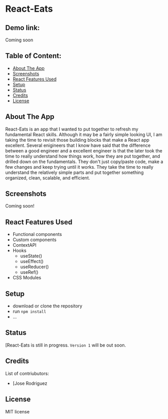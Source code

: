 # React-Eats

## Demo link:
<!---Access my site at [google.com](https://google.com) --->
Coming soon

## Table of Content:

- [About The App](#about-the-app)
- [Screenshots](#screenshots)
- [React Features Used](#react-features-used)
- [Setup](#setup)
- [Status](#status)
- [Credits](#credits)
- [License](#license)

## About The App
React-Eats is an app that I wanted to put together to refresh my fundamental React skills. Although it may be a fairly simple looking UI, I am taking the time to revisit those building blocks that make a React app excellent. Several enigineers that I know have said that the difference between a good engineer and a excellent engineer is that the later took the time to really understand how things work, how they are put together, and drilled down on the fundamentals. They don't just copy/paste code, make a few changes and keep trying until it works. They take the time to really understand the relatively simple parts and put together something organized, clean, scalable, and efficient.

## Screenshots

Coming soon!

## React Features Used
- Functional components
- Custom components
- ContextAPI
- Hooks
  - useState()
  - useEffect()
  - useReducer()
  - useRef()
- CSS Modules

## Setup
- download or clone the repository
- run `npm install`
- ...

## Status
[React-Eats is still in progress. `Version 1` will be out soon.

## Credits
List of contriubutors:
- [Jose Rodriguez

## License

MIT license 
